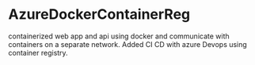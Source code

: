 # AzureDockerContainerReg
containerized web app and api using docker and communicate with containers on a separate network. Added CI CD with azure Devops using container registry.
